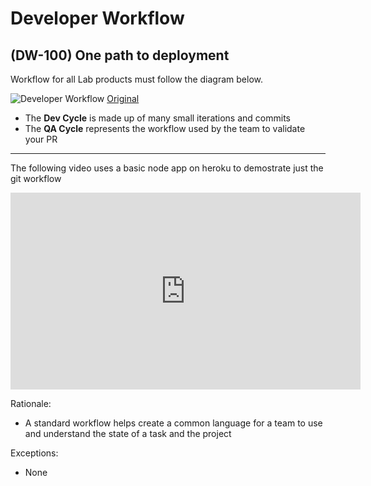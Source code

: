 # Developer Workflow

## (DW-100) One path to deployment

Workflow for all Lab products must follow the diagram below.

![Developer Workflow](https://www.lucidchart.com/publicSegments/view/8153b4d4-ca44-4614-8b91-b8604484c97f/image.png)
[Original](https://www.lucidchart.com/publicSegments/view/8153b4d4-ca44-4614-8b91-b8604484c97f/image.png)

- The **Dev Cycle** is made up of many small iterations and commits
- The **QA Cycle** represents the workflow used by the team to validate your PR

---

The following video uses a basic node app on heroku to demostrate just the git workflow

<iframe width="560" height="315" src="https://www.youtube.com/embed/HKnuaH6Dpio"
  frameborder="0" allow="accelerometer; autoplay; encrypted-media; gyroscope;
  picture-in-picture" allowfullscreen></iframe>

Rationale:

- A standard workflow helps create a common language for a team to use and
  understand the state of a task and the project

Exceptions:

- None
